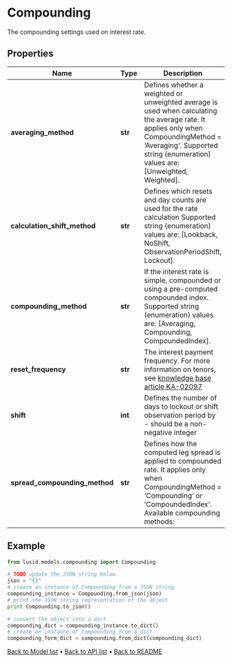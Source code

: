 # Compounding

The compounding settings used on interest rate.

## Properties
Name | Type | Description | Notes
------------ | ------------- | ------------- | -------------
**averaging_method** | **str** | Defines whether a weighted or unweighted average is used when calculating the average rate.  It applies only when CompoundingMethod &#x3D; ‘Averaging‘.    Supported string (enumeration) values are: [Unweighted, Weighted]. | [optional] 
**calculation_shift_method** | **str** | Defines which resets and day counts are used for the rate calculation    Supported string (enumeration) values are: [Lookback, NoShift, ObservationPeriodShift, Lockout]. | [optional] 
**compounding_method** | **str** | If the interest rate is simple, compounded or using a pre-computed compounded index.    Supported string (enumeration) values are: [Averaging, Compounding, CompoundedIndex]. | 
**reset_frequency** | **str** | The interest payment frequency.    For more information on tenors, see [knowledge base article KA-02097](https://support.lusid.com/knowledgebase/article/KA-02097) | 
**shift** | **int** | Defines the number of days to lockout or shift observation period by - should be a non-negative integer | [optional] 
**spread_compounding_method** | **str** | Defines how the computed leg spread is applied to compounded rate.  It applies only when CompoundingMethod &#x3D; ‘Compounding‘ or ‘CompoundedIndex‘.    Available compounding methods:    | Method | Description |  | ------ | ----------- |  | Straight | Compounding rate in each compound period includes the spread. |  | Flat | Compounding rate does not include the spread, and the spread is used for simple interest in each compound period. |  | SpreadExclusive | Compounding rate does not include the spread, and the spread is used for simple interest for whole accrual period. |    The values \&quot;IsdaCompounding\&quot;, \&quot;NoCompounding\&quot;, \&quot;IsdaFlatCompounding\&quot;, and \&quot;None\&quot; are accepted for compatibility  with existing instruments and their use is discouraged.    Supported string (enumeration) values are: [Straight, IsdaCompounding, NoCompounding, SpreadExclusive, IsdaFlatCompounding, Flat, None]. | [optional] 

## Example

```python
from lusid.models.compounding import Compounding

# TODO update the JSON string below
json = "{}"
# create an instance of Compounding from a JSON string
compounding_instance = Compounding.from_json(json)
# print the JSON string representation of the object
print Compounding.to_json()

# convert the object into a dict
compounding_dict = compounding_instance.to_dict()
# create an instance of Compounding from a dict
compounding_form_dict = compounding.from_dict(compounding_dict)
```
[Back to Model list](../README.md#documentation-for-models) &#8226; [Back to API list](../README.md#documentation-for-api-endpoints) &#8226; [Back to README](../README.md)


